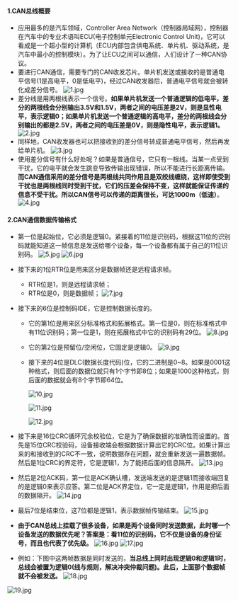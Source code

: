 #### 1.CAN总线概要

*   应用最多的是汽车领域，Controller Area Network（控制器局域网），控制器在汽车中的专业术语叫ECU(电子控制单元Electronic Control Unit)，它可以看成是一个超小型的计算机（ECU内部包含供电系统、单片机、驱动系统，是汽车中最小的控制模块）。为了让ECU之间可以通信，人们设计了一种CAN协议。
*   要进行CAN通信，需要专门的CAN收发芯片。单片机发送或接收的是普通电平信号(1是高电平，0是低电平)，经过CAN收发器后，普通电平信号就会被转化成差分信号。
    ![1.jpg](https://upload-images.jianshu.io/upload_images/13407176-78a9b9f56ef44575.jpg?imageMogr2/auto-orient/strip%7CimageView2/2/w/1240)
*   差分线是用两根线表示一个信号。**如果单片机发送一个普通逻辑的低电平，差分的两根线会分别输出3.5V和1.5V，两者之间的电压差是2V，则是显性电平，表示逻辑0；如果单片机发送一个普通逻辑的高电平，差分的两根线会分别输出的都是2.5V，两者之间的电压差是0V，则是隐性电平，表示逻辑1。**
    ![2.jpg](https://upload-images.jianshu.io/upload_images/13407176-442016f849a11bb2.jpg?imageMogr2/auto-orient/strip%7CimageView2/2/w/1240)
*   同样地，CAN收发器也可以把接收到的差分信号转成普通电平信号，然后再发给单片机。
    ![3.jpg](https://upload-images.jianshu.io/upload_images/13407176-ecbc29eee7fcf326.jpg?imageMogr2/auto-orient/strip%7CimageView2/2/w/1240)
*   使用差分信号有什么好处呢？如果是普通信号，它只有一根线。当某一点受到干扰，它的电平就会发生跳变导致传输出现错误，所以不能进行长距离传输。**而CAN通信采用的差分信号是两根线共同作用且是双绞线缠绕，这样即使受到干扰也是两根线同时受到干扰，它们的压差会保持不变，这样就能保证传递的信息不受干扰。所以CAN信号可以传递的距离很长，可达1000m（低速）**。
    ![4.jpg](https://upload-images.jianshu.io/upload_images/13407176-5f041799d5f68397.jpg?imageMogr2/auto-orient/strip%7CimageView2/2/w/1240)

#### 2.CAN通信数据传输格式

*   第一位是起始位，它必须是逻辑0。紧接着的11位是识别码，根据这11位的识别码就能知道这一帧信息是发送给哪个设备，每一个设备都有属于自己的11位识别码。
    ![5.jpg](https://upload-images.jianshu.io/upload_images/13407176-cc5954ef4e180b4c.jpg?imageMogr2/auto-orient/strip%7CimageView2/2/w/1240)
    ![6.jpg](https://upload-images.jianshu.io/upload_images/13407176-2236abdeb474648f.jpg?imageMogr2/auto-orient/strip%7CimageView2/2/w/1240)

*   接下来的1位RTR位是用来区分是数据帧还是远程请求帧。
    *   RTR位是1，则是远程请求帧；
    *   RTR位是0，则是数据帧；
        ![7.jpg](https://upload-images.jianshu.io/upload_images/13407176-2ca745101438664c.jpg?imageMogr2/auto-orient/strip%7CimageView2/2/w/1240)

*   接下来的6位是控制码IDE，它是控制数据长度的。
    *   它的第1位是用来区分标准格式和拓展格式。第一位是0，则在标准格式中有11位识别码；第一位是1，则在拓展格式中它的识别码有29位。
        ![8.jpg](https://upload-images.jianshu.io/upload_images/13407176-ae2817da769c26d1.jpg?imageMogr2/auto-orient/strip%7CimageView2/2/w/1240)
    *   它的第2位是预留位/空闲位，它固定是逻辑0。
        ![9.jpg](https://upload-images.jianshu.io/upload_images/13407176-289d6e24c082fab6.jpg?imageMogr2/auto-orient/strip%7CimageView2/2/w/1240)
    *   接下来的4位是DLC(数据长度代码)位，它的二进制是0\~8。如果是0001这种格式，则后面的数据位就只有1个字节即8位；如果是1000这种格式，则后面的数据就会有8个字节即64位。

        ![10.jpg](https://upload-images.jianshu.io/upload_images/13407176-3c6d217ebc2988b0.jpg?imageMogr2/auto-orient/strip%7CimageView2/2/w/1240)

        ![11.jpg](https://upload-images.jianshu.io/upload_images/13407176-01542d167ca6cd68.jpg?imageMogr2/auto-orient/strip%7CimageView2/2/w/1240)

        ![12.jpg](https://upload-images.jianshu.io/upload_images/13407176-253abe664d670708.jpg?imageMogr2/auto-orient/strip%7CimageView2/2/w/1240)

*   接下来是16位CRC循环冗余校验位，它是为了确保数据的准确性而设置的。首先是15位CRC校验码，设备接收端会根据数据计算出它的CRC位。如果计算出来的和接收到的CRC不一致，说明数据存在问题，就会重新发送一遍数据帧。然后是1位CRC的界定符，它是逻辑1，为了能把后面的信息隔开。
    ![13.jpg](https://upload-images.jianshu.io/upload_images/13407176-5c15c4f397b31682.jpg?imageMogr2/auto-orient/strip%7CimageView2/2/w/1240)

*   然后是2位ACK码，第一位是ACK确认槽，发送端发送的是逻辑1而接收端回复的是逻辑0来表示应答。第二位是ACK界定位，它一定是逻辑1，作用是把后面的数据隔开。
    ![14.jpg](https://upload-images.jianshu.io/upload_images/13407176-0675a7e254f7d9b7.jpg?imageMogr2/auto-orient/strip%7CimageView2/2/w/1240)

*   最后7位是结束位，这7位都是逻辑1，表示数据帧传输结束。
    ![15.jpg](https://upload-images.jianshu.io/upload_images/13407176-c8139a7e2f0811a8.jpg?imageMogr2/auto-orient/strip%7CimageView2/2/w/1240)

*   **由于CAN总线上挂载了很多设备，如果是两个设备同时发送数据，此时哪一个设备发送的数据优先呢？答案是：看11位的识别码，它不仅是设备的身份证号，而且也代表了优先级。**
    ![16.jpg](https://upload-images.jianshu.io/upload_images/13407176-253dd47e721f314c.jpg?imageMogr2/auto-orient/strip%7CimageView2/2/w/1240)
    ![17.jpg](https://upload-images.jianshu.io/upload_images/13407176-244e4b0e5bd63923.jpg?imageMogr2/auto-orient/strip%7CimageView2/2/w/1240)

*   例如：下图中这两帧数据是同时发送的，**当总线上同时出现逻辑0和逻辑1时，总线会被置为逻辑0(线与规则，解决冲突仲裁问题)。此后，上面那个数据帧就不会被发送。** ![18.jpg](https://upload-images.jianshu.io/upload_images/13407176-fb0ba75f65eafa1a.jpg?imageMogr2/auto-orient/strip%7CimageView2/2/w/1240)

![19.jpg](https://upload-images.jianshu.io/upload_images/13407176-a7ce4c19a5ccaa9a.jpg?imageMogr2/auto-orient/strip%7CimageView2/2/w/1240)
